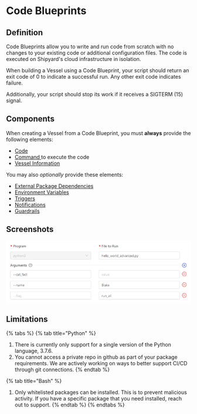 # Code Blueprints

## Definition

Code Blueprints allow you to write and run code from scratch with no changes to your existing code or additional configuration files.  The code is executed on Shipyard's cloud infrastructure in isolation.

When building a Vessel using a Code Blueprint, your script should return an exit code of 0 to indicate a successful run. Any other exit code indicates failure.

Additionally, your script should stop its work if it receives a SIGTERM \(15\) signal.

## Components

When creating a Vessel from a Code Blueprint, you must **always** provide the following elements:

* [Code](../vessels/code.md)
* [Command ](../vessels/command.md)to execute the code
* [Vessel Information](../vessels/information-card.md)

You may also _optionally_ provide these elements:

* [External Package Dependencies](../vessels/external-package-dependencies.md)
* [Environment Variables](../vessels/environment-variables/)
* [Triggers](../vessels/triggers/)
* [Notifications](../vessels/notifications.md)
* [Guardrails](../vessels/guardrails.md)

## Screenshots

![](../../.gitbook/assets/image%20%2847%29.png)

## Limitations

{% tabs %}
{% tab title="Python" %}
1. There is currently only support for a single version of the Python language, 3.7.6.
2. You cannot access a private repo in github as part of your package requirements. We are actively working on ways to better support CI/CD through git connections.
{% endtab %}

{% tab title="Bash" %}
1. Only whitelisted packages can be installed. This is to prevent malicious activity. If you have a specific package that you need installed, reach out to support.
{% endtab %}
{% endtabs %}

